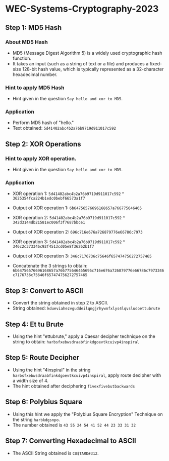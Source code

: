 # WEC-Systems-Cryptography-2023

## Step 1: MD5 Hash

### About MD5 Hash
- MD5 (Message Digest Algorithm 5) is a widely used cryptographic hash function. 
- It takes an input (such as a string of text or a file) and produces a fixed-size 128-bit hash value, which is typically represented as a 32-character hexadecimal number.

### Hint to apply MD5 Hash
- Hint given in the question `Say hello and xor to MD5`.

### Application
- Perform MD5 hash of "hello."
- Text obtained: `5d41402abc4b2a76b9719d911017c592`

## Step 2: XOR Operations

### Hint to apply XOR operation.
- Hint given in the question `Say hello and xor to MD5`.

### Application
- XOR operation 1: `5d41402abc4b2a76b9719d911017c592` ^ `3625354fca224b1edc0bebf66573a1f7`
- Output of XOR operation 1: `6b64756576696168657a766775646465`
- XOR operation 2: `5d41402abc4b2a76b9719d911017c592` ^ `342d3144db21581ec006f3f7687bbce1`
- Output of XOR operation 2: `696c716e676a726879776e66786c7973`
- XOR operation 3: `5d41402abc4b2a76b9719d911017c592` ^ `346c2c373346c92f4513cd05e8f36262b1f7`
- Output of XOR operation 3: `346c7176736c75646f657474756272757465`

- Concatenate the 3 strings to obtain: `6b64756576696168657a766775646465696c716e676a726879776e66786c7973346c7176736c75646f657474756272757465`

## Step 3: Convert to ASCII

- Convert the string obtained in step 2 to ASCII.
- String obtained: `kdueviahezvguddeilqngjrhywnfxlys4lqvsludoettubrute`

## Step 4: Et tu Brute

- Using the hint "ettubrute," apply a Caesar decipher technique on the string to obtain: `harbsfxebwsdraabfinkdgoevtkcuivp4inspiral`

## Step 5: Route Decipher

- Using the hint "4inspiral" in the string `harbsfxebwsdraabfinkdgoevtkcuivp4inspiral`, apply route decipher with a width size of 4.
- The hint obtained after deciphering `fivexfivebutbackwards` 

## Step 6: Polybius Square
- Using this hint we apply the "Polybius Square Encryption" Technique on the string `harbkdgsnpo`.
- The number obtained is `43 55 24 54 41 52 44 23 33 31 32`

## Step 7: Converting Hexadecimal to ASCII 
- The ASCII String obtained is `CU$TARD#312`.
  


